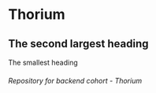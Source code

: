 # Thorium
## The second largest heading
 The smallest heading
###### Repository for backend cohort - Thorium
